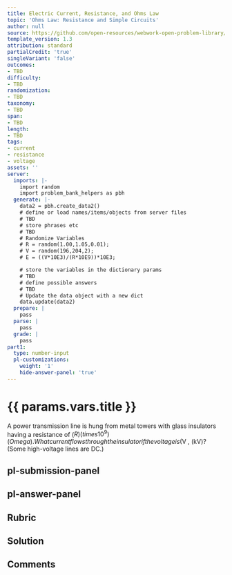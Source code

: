 ```yaml
---
title: Electric Current, Resistance, and Ohms Law
topic: 'Ohms Law: Resistance and Simple Circuits'
author: null
source: https://github.com/open-resources/webwork-open-problem-library/tree/master/Contrib/BrockPhysics/College_Physics_Urone/20.Electric_Current/20-02.Ohms_Law_Resistance_and_Simple_Circuits/NU_U17_20_02_006.pg
template_version: 1.3
attribution: standard
partialCredit: 'true'
singleVariant: 'false'
outcomes:
- TBD
difficulty:
- TBD
randomization:
- TBD
taxonomy:
- TBD
span:
- TBD
length:
- TBD
tags:
- current
- resistance
- voltage
assets: ''
server:
  imports: |-
    import random
    import problem_bank_helpers as pbh
  generate: |-
    data2 = pbh.create_data2()
    # define or load names/items/objects from server files
    # TBD
    # store phrases etc
    # TBD
    # Randomize Variables
    # R = random(1.00,1.05,0.01);
    # V = random(196,204,2);
    # E = ((V*10E3)/(R*10E9))*10E3;

    # store the variables in the dictionary params
    # TBD
    # define possible answers
    # TBD
    # Update the data object with a new dict
    data.update(data2)
  prepare: |
    pass
  parse: |
    pass
  grade: |
    pass
part1:
  type: number-input
  pl-customizations:
    weight: '1'
    hide-answer-panel: 'true'
---
```


# {{ params.vars.title }} 


A power transmission line is hung from metal towers with  glass insulators having a resistance of ($R) (times 10^9) (Omega) . What current flows through the insulator if the voltage is ($V , (kV)? (Some high-voltage lines are DC.)


## pl-submission-panel 


## pl-answer-panel 


## Rubric 


## Solution 


## Comments 


